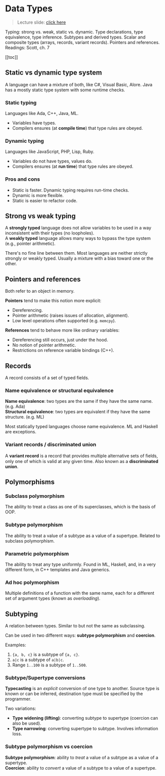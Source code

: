 # Data Types

> Lecture slide: [click here](https://www.kdocs.cn/p/106175368491)

Typing: strong vs. weak, static vs. dynamic. Type declarations, type equivalence, type inference. Subtypes and derived types. Scalar and composite types (arrays, records, variant records). Pointers and references.
<br>
Readings: Scott, ch. 7

[[toc]]

## Static vs dynamic type system

A language can have a mixture of both, like C#, Visual Basic, Alore. Java has a mostly static type system with some runtime checks.

### Static typing

Languages like Ada, C++, Java, ML.

- Variables have types.
- Compilers ensures (at **compile time**) that type rules are obeyed.

### Dynamic typing

Languages like JavaScript, PHP, Lisp, Ruby.

- Variables do not have types, values do.
- Compilers ensures (at **run time**) that type rules are obeyed.

### Pros and cons

- Static is faster. Dynamic typing requires run-time checks.
- Dynamic is more flexible.
- Static is easier to refactor code.

## Strong vs weak typing

A **strongly typed** language does not allow variables to be used in a way inconsistent with their types (no loopholes).
<br>
A **weakly typed** language allows many ways to bypass the type system (e.g., pointer arithmetic).

There's no fine line between them. Most languages are neither strictly strongly or weakly typed. Usually a mixture with a bias toward one or the other.

## Pointers and references

Both refer to an object in memory.

**Pointers** tend to make this notion more explicit:

- Dereferencing.
- Pointer arithmetic (raises issues of allocation, alignment).
- Low level operations often supported (e.g. `memcpy`).

**References** tend to behave more like ordinary variables:

- Dereferencing still occurs, just under the hood.
- No notion of pointer arithmetic.
- Restrictions on reference variable bindings (C++).

## Records

A record consists of a set of typed fields.

### Name equivalence or structural equivalence

**Name equivalence**: two types are the same if they have the same name. (e.g. Ada)
<br>
**Structural equivalence**: two types are equivalent if they have the same structure. (e.g. ML)

Most statically typed languages choose name equivalence. ML and Haskell are exceptions.

### Variant records / discriminated union

A **variant record** is a record that provides multiple alternative sets of ﬁelds,
only one of which is valid at any given time. Also known as a **discriminated union**.

## Polymorphisms

### Subclass polymorphism

The ability to treat a class as one of its superclasses, which is the basis of OOP.

### Subtype polymorphism

The ability to treat a value of a subtype as a value of a supertype. Related to subclass polymorphism.

### Parametric polymorphism

The ability to treat any type uniformly. Found in ML, Haskell, and, in a very different form, in C++ templates and Java generics.

### Ad hoc polymorphism

Multiple definitions of a function with the same name, each for a different set of argument types (known as _overloading_).

## Subtyping

A relation between types. Similar to but not the same as subclassing.

Can be used in two different ways: **subtype polymorphism** and **coercion**.

Examples:

1. `{a, b, c}` is a subtype of `{a, c}`.
2. `a|c` is a subtype of `a|b|c`.
3. Range `1..100` is a subtype of `1..500`.

### Subtype/Supertype conversions

**Typecasting** is an _explicit_ conversion of one type to another. Source type is known or can be inferred, destination type must be specified by the programmer.

Two variations:

- **Type widening (lifting)**: converting subtype to supertype (coercion can also be used).
- **Type narrowing**: converting supertype to subtype. Involves information loss.

### Subtype polymorphism vs coercion

**Subtype polymorphism**: ability to _treat_ a value of a subtype as a value of a supertype.
<br>
**Coercion**: ability to _convert_ a value of a subtype to a value of a supertype.
